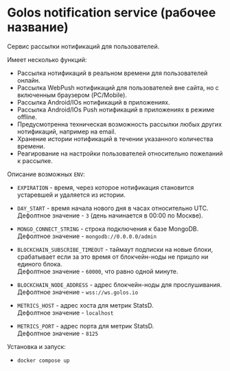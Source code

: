 # Golos notification service (рабочее название)

Сервис рассылки нотификаций для пользователей.

Имеет несколько функций: 
  - Рассылка нотификаций в реальном времени для пользователей онлайн.
  - Рассылка WebPush нотификаций для пользователей вне сайта, но с включенным браузером (PC/Mobile).
  - Рассылка Android/IOs нотификаций в приложениях.
  - Рассылка Android/IOs Push нотификаций в приложениях в режиме offline.
  - Предусмотренна техническая возможность рассылки любых других нотификаций, например на email.
  - Хранение истории нотификаций в течении указанного количества времени.
  - Реагирование на настройки пользователей относительно пожеланий к рассылке.

Описание возможных `ENV`:  

  - `EXPIRATION` - время, через которое нотификация становится устаревшей и удаляется из истории.
  
  - `DAY_START` - время начала нового дня в часах относительно UTC.  
   Дефолтное значение - `3` (день начинается в 00:00 по Москве).     
  
  - `MONGO_CONNECT_STRING` - строка подключения к базе MongoDB.  
   Дефолтное значение - `mongodb://0.0.0.0/admin`
   
  - `BLOCKCHAIN_SUBSCRIBE_TIMEOUT` - таймаут подписки на новые блоки, срабатывает если за это время от блокчейн-ноды не пришло ни единого блока.  
   Дефолтное значение - `60000`, что равно одной минуте.
   
  - `BLOCKCHAIN_NODE_ADDRESS` - адрес блокчейн-ноды для прослушивания.  
   Дефолтное значение - `wss://ws.golos.io` 
   
  - `METRICS_HOST` - адрес хоста для метрик StatsD.  
   Дефолтное значение - `localhost` 
  
  - `METRICS_PORT` - адрес порта для метрик StatsD.  
   Дефолтное значение - `8125` 

Установка и запуск:
  
  - `docker compose up`  
